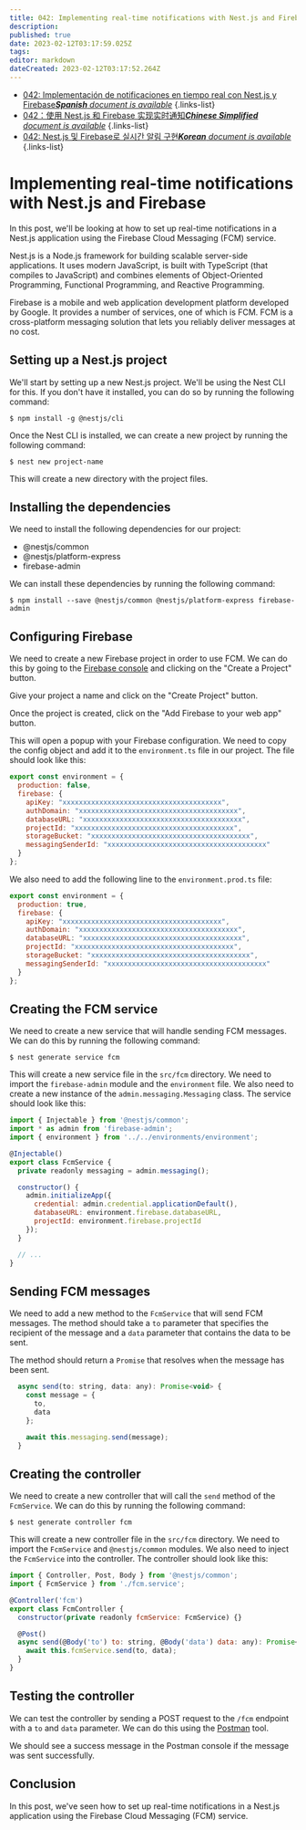 ```yaml
---
title: 042: Implementing real-time notifications with Nest.js and Firebase
description: 
published: true
date: 2023-02-12T03:17:59.025Z
tags: 
editor: markdown
dateCreated: 2023-02-12T03:17:52.264Z
---
```


- [042: Implementación de notificaciones en tiempo real con Nest.js y Firebase***Spanish** document is available*](/es/Knowledge-base/Nest-js/Learning/042-implementing-real-time-notifications-with-nest-js-and-firebase)
{.links-list}
- [042：使用 Nest.js 和 Firebase 实现实时通知***Chinese Simplified** document is available*](/zh/Knowledge-base/Nest-js/Learning/042-implementing-real-time-notifications-with-nest-js-and-firebase)
{.links-list}
- [042: Nest.js 및 Firebase로 실시간 알림 구현***Korean** document is available*](/ko/Knowledge-base/Nest-js/Learning/042-implementing-real-time-notifications-with-nest-js-and-firebase)
{.links-list}


# Implementing real-time notifications with Nest.js and Firebase

In this post, we'll be looking at how to set up real-time notifications in a Nest.js application using the Firebase Cloud Messaging (FCM) service.

Nest.js is a Node.js framework for building scalable server-side applications. It uses modern JavaScript, is built with TypeScript (that compiles to JavaScript) and combines elements of Object-Oriented Programming, Functional Programming, and Reactive Programming.

Firebase is a mobile and web application development platform developed by Google. It provides a number of services, one of which is FCM. FCM is a cross-platform messaging solution that lets you reliably deliver messages at no cost.

## Setting up a Nest.js project

We'll start by setting up a new Nest.js project. We'll be using the Nest CLI for this. If you don't have it installed, you can do so by running the following command:

```
$ npm install -g @nestjs/cli
```

Once the Nest CLI is installed, we can create a new project by running the following command:

```
$ nest new project-name
```

This will create a new directory with the project files.

## Installing the dependencies

We need to install the following dependencies for our project:

- @nestjs/common
- @nestjs/platform-express
- firebase-admin

We can install these dependencies by running the following command:

```
$ npm install --save @nestjs/common @nestjs/platform-express firebase-admin
```

## Configuring Firebase

We need to create a new Firebase project in order to use FCM. We can do this by going to the [Firebase console](https://console.firebase.google.com/) and clicking on the "Create a Project" button.

Give your project a name and click on the "Create Project" button.

Once the project is created, click on the "Add Firebase to your web app" button.

This will open a popup with your Firebase configuration. We need to copy the config object and add it to the `environment.ts` file in our project. The file should look like this:

```javascript
export const environment = {
  production: false,
  firebase: {
    apiKey: "xxxxxxxxxxxxxxxxxxxxxxxxxxxxxxxxxxxxxxx",
    authDomain: "xxxxxxxxxxxxxxxxxxxxxxxxxxxxxxxxxxxxxxx",
    databaseURL: "xxxxxxxxxxxxxxxxxxxxxxxxxxxxxxxxxxxxxxx",
    projectId: "xxxxxxxxxxxxxxxxxxxxxxxxxxxxxxxxxxxxxxx",
    storageBucket: "xxxxxxxxxxxxxxxxxxxxxxxxxxxxxxxxxxxxxxx",
    messagingSenderId: "xxxxxxxxxxxxxxxxxxxxxxxxxxxxxxxxxxxxxxx"
  }
};
```

We also need to add the following line to the `environment.prod.ts` file:

```javascript
export const environment = {
  production: true,
  firebase: {
    apiKey: "xxxxxxxxxxxxxxxxxxxxxxxxxxxxxxxxxxxxxxx",
    authDomain: "xxxxxxxxxxxxxxxxxxxxxxxxxxxxxxxxxxxxxxx",
    databaseURL: "xxxxxxxxxxxxxxxxxxxxxxxxxxxxxxxxxxxxxxx",
    projectId: "xxxxxxxxxxxxxxxxxxxxxxxxxxxxxxxxxxxxxxx",
    storageBucket: "xxxxxxxxxxxxxxxxxxxxxxxxxxxxxxxxxxxxxxx",
    messagingSenderId: "xxxxxxxxxxxxxxxxxxxxxxxxxxxxxxxxxxxxxxx"
  }
};
```

## Creating the FCM service

We need to create a new service that will handle sending FCM messages. We can do this by running the following command:

```
$ nest generate service fcm
```

This will create a new service file in the `src/fcm` directory. We need to import the `firebase-admin` module and the `environment` file. We also need to create a new instance of the `admin.messaging.Messaging` class. The service should look like this:

```javascript
import { Injectable } from '@nestjs/common';
import * as admin from 'firebase-admin';
import { environment } from '../../environments/environment';

@Injectable()
export class FcmService {
  private readonly messaging = admin.messaging();

  constructor() {
    admin.initializeApp({
      credential: admin.credential.applicationDefault(),
      databaseURL: environment.firebase.databaseURL,
      projectId: environment.firebase.projectId
    });
  }

  // ...
}
```

## Sending FCM messages

We need to add a new method to the `FcmService` that will send FCM messages. The method should take a `to` parameter that specifies the recipient of the message and a `data` parameter that contains the data to be sent.

The method should return a `Promise` that resolves when the message has been sent.

```javascript
  async send(to: string, data: any): Promise<void> {
    const message = {
      to,
      data
    };

    await this.messaging.send(message);
  }
```

## Creating the controller

We need to create a new controller that will call the `send` method of the `FcmService`. We can do this by running the following command:

```
$ nest generate controller fcm
```

This will create a new controller file in the `src/fcm` directory. We need to import the `FcmService` and `@nestjs/common` modules. We also need to inject the `FcmService` into the controller. The controller should look like this:

```javascript
import { Controller, Post, Body } from '@nestjs/common';
import { FcmService } from './fcm.service';

@Controller('fcm')
export class FcmController {
  constructor(private readonly fcmService: FcmService) {}

  @Post()
  async send(@Body('to') to: string, @Body('data') data: any): Promise<void> {
    await this.fcmService.send(to, data);
  }
}
```

## Testing the controller

We can test the controller by sending a POST request to the `/fcm` endpoint with a `to` and `data` parameter. We can do this using the [Postman](https://www.getpostman.com/) tool.

We should see a success message in the Postman console if the message was sent successfully.

## Conclusion

In this post, we've seen how to set up real-time notifications in a Nest.js application using the Firebase Cloud Messaging (FCM) service.